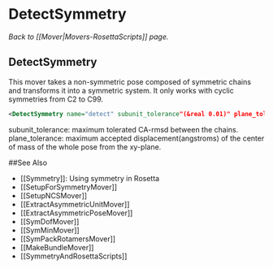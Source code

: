 # DetectSymmetry
*Back to [[Mover|Movers-RosettaScripts]] page.*
## DetectSymmetry

This mover takes a non-symmetric pose composed of symmetric chains and transforms it into a symmetric system. It only works with cyclic symmetries from C2 to C99.

```xml
<DetectSymmetry name="detect" subunit_tolerance"(&real 0.01)" plane_tolerance="(&real 0.001)"/>
```

subunit\_tolerance: maximum tolerated CA-rmsd between the chains. plane\_tolerance: maximum accepted displacement(angstroms) of the center of mass of the whole pose from the xy-plane.


##See Also

* [[Symmetry]]: Using symmetry in Rosetta
* [[SetupForSymmetryMover]]
* [[SetupNCSMover]]
* [[ExtractAsymmetricUnitMover]]
* [[ExtractAsymmetricPoseMover]]
* [[SymDofMover]]
* [[SymMinMover]]
* [[SymPackRotamersMover]]
* [[MakeBundleMover]]
* [[SymmetryAndRosettaScripts]]
